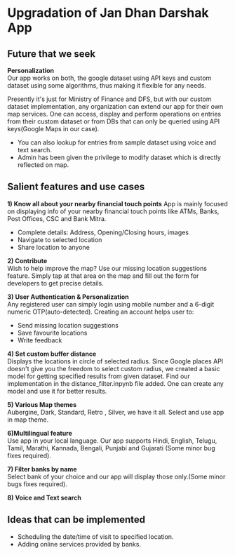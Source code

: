 # Upgradation of Jan Dhan Darshak App

## Future that we seek

**Personalization**  
Our app works on both, the google dataset using API keys and custom dataset using some algorithms, thus making it flexible for any needs.

Presently it's just for Ministry of Finance and DFS, but with our custom dataset implementation, any organization can extend our app for their own map services.
One can access, display and perform operations on entries from their custom dataset or from DBs that can only be queried using API keys(Google Maps in our case).

- You can also lookup for entries from sample dataset using voice and text search.
- Admin has been given the privilege to modify dataset which is directly reflected on map.



## Salient features and use cases  

**1) Know all about your nearby financial touch points**
App is mainly focused on displaying info of your nearby financial touch points like ATMs, Banks, Post Offices, CSC and Bank Mitra.
- Complete details: Address, Opening/Closing hours, images
- Navigate to selected location
- Share location to anyone

**2) Contribute**  
Wish to help improve the map? Use our missing location suggestions feature. Simply tap at that area on the map and fill out the form for developers to get precise details.

**3) User Authentication & Personalization**  
Any registered user can simply login using mobile number and a 6-digit numeric OTP(auto-detected). Creating an account helps user to:
- Send missing location suggestions
- Save favourite locations
- Write feedback

**4) Set custom buffer distance**  
Displays the locations in circle of selected radius.
Since Google places API doesn't give you the freedom to select custom radius, we created a basic model for getting specified results from given dataset.
Find our implementation in the distance_filter.inpynb file added. One can create any model and use it for better results.

**5) Various Map themes**  
Aubergine, Dark, Standard, Retro , Silver, we have it all. Select and use app in map theme.

**6)Multilingual feature**  
Use app in your local language. Our app supports Hindi, English, Telugu, Tamil, Marathi, Kannada, Bengali, Punjabi and Gujarati (Some minor bug fixes required).

**7) Filter banks by name**  
Select bank of your choice and our app will display those only.(Some minor bugs fixes required).

**8) Voice and Text search**


## Ideas that can be implemented

- Scheduling the date/time of visit to specified location.
- Adding online services provided by banks.


